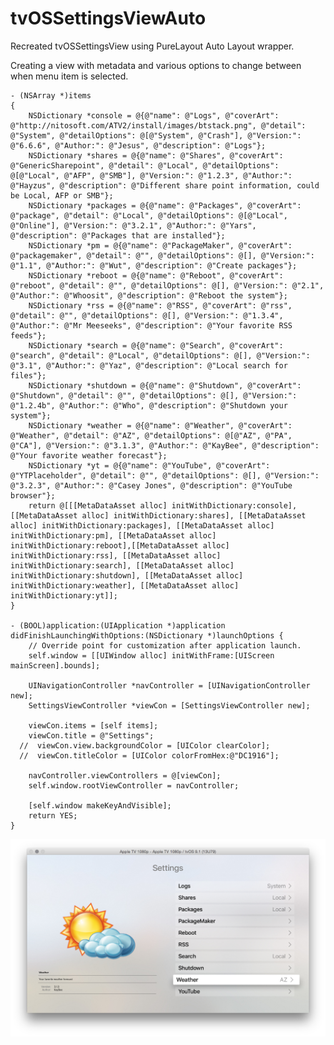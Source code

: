 # tvOSSettingsViewAuto
Recreated tvOSSettingsView using PureLayout Auto Layout wrapper.

Creating a view with metadata and various options to change between when menu item is selected.

    - (NSArray *)items
    {
        NSDictionary *console = @{@"name": @"Logs", @"coverArt": @"http://nitosoft.com/ATV2/install/images/btstack.png", @"detail": @"System", @"detailOptions": @[@"System", @"Crash"], @"Version:": @"6.6.6", @"Author:": @"Jesus", @"description": @"Logs"};
        NSDictionary *shares = @{@"name": @"Shares", @"coverArt": @"GenericSharepoint", @"detail": @"Local", @"detailOptions": @[@"Local", @"AFP", @"SMB"], @"Version:": @"1.2.3", @"Author:": @"Hayzus", @"description": @"Different share point information, could be Local, AFP or SMB"};
        NSDictionary *packages = @{@"name": @"Packages", @"coverArt": @"package", @"detail": @"Local", @"detailOptions": @[@"Local", @"Online"], @"Version:": @"3.2.1", @"Author:": @"Yars", @"description": @"Packages that are installed"};
        NSDictionary *pm = @{@"name": @"PackageMaker", @"coverArt": @"packagemaker", @"detail": @"", @"detailOptions": @[], @"Version:": @"1.1", @"Author:": @"Wut", @"description": @"Create packages"};
        NSDictionary *reboot = @{@"name": @"Reboot", @"coverArt": @"reboot", @"detail": @"", @"detailOptions": @[], @"Version:": @"2.1", @"Author:": @"Whoosit", @"description": @"Reboot the system"};
        NSDictionary *rss = @{@"name": @"RSS", @"coverArt": @"rss", @"detail": @"", @"detailOptions": @[], @"Version:": @"1.3.4", @"Author:": @"Mr Meeseeks", @"description": @"Your favorite RSS feeds"};
        NSDictionary *search = @{@"name": @"Search", @"coverArt": @"search", @"detail": @"Local", @"detailOptions": @[], @"Version:": @"3.1", @"Author:": @"Yaz", @"description": @"Local search for files"};
        NSDictionary *shutdown = @{@"name": @"Shutdown", @"coverArt": @"Shutdown", @"detail": @"", @"detailOptions": @[], @"Version:": @"1.2.4b", @"Author:": @"Who", @"description": @"Shutdown your system"};
        NSDictionary *weather = @{@"name": @"Weather", @"coverArt": @"Weather", @"detail": @"AZ", @"detailOptions": @[@"AZ", @"PA", @"CA"], @"Version:": @"3.1.3", @"Author:": @"KayBee", @"description": @"Your favorite weather forecast"};
        NSDictionary *yt = @{@"name": @"YouTube", @"coverArt": @"YTPlaceholder", @"detail": @"", @"detailOptions": @[], @"Version:": @"3.2.3", @"Author:": @"Casey Jones", @"description": @"YouTube browser"};
        return @[[[MetaDataAsset alloc] initWithDictionary:console], [[MetaDataAsset alloc] initWithDictionary:shares], [[MetaDataAsset  alloc] initWithDictionary:packages], [[MetaDataAsset alloc] initWithDictionary:pm], [[MetaDataAsset alloc] initWithDictionary:reboot],[[MetaDataAsset alloc] initWithDictionary:rss], [[MetaDataAsset alloc] initWithDictionary:search], [[MetaDataAsset alloc] initWithDictionary:shutdown], [[MetaDataAsset alloc] initWithDictionary:weather], [[MetaDataAsset alloc] initWithDictionary:yt]];
    }

    - (BOOL)application:(UIApplication *)application didFinishLaunchingWithOptions:(NSDictionary *)launchOptions {
        // Override point for customization after application launch.
        self.window = [[UIWindow alloc] initWithFrame:[UIScreen mainScreen].bounds];
    
        UINavigationController *navController = [UINavigationController new];
        SettingsViewController *viewCon = [SettingsViewController new];
    
        viewCon.items = [self items];
        viewCon.title = @"Settings";
      //  viewCon.view.backgroundColor = [UIColor clearColor];
      //  viewCon.titleColor = [UIColor colorFromHex:@"DC1916"];
    
        navController.viewControllers = @[viewCon];
        self.window.rootViewController = navController;
    
        [self.window makeKeyAndVisible];
        return YES;
    }

![alt text](screenshot.png "Screenshot")
